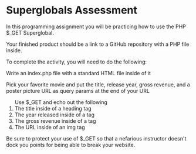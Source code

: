 # Superglobals Assessment

In this programming assignment you will be practicing how to use the PHP $_GET Superglobal.

Your finished product should be a link to a GitHub repository with a PHP file inside.

To complete the activity, you will need to do the following:

Write an index.php file with a standard HTML file inside of it

Pick your favorite movie and put the title, release year, gross revenue, and a poster picture URL as query params at the end of your URL

<ol>Use $_GET and echo out the following
  <li>The title inside of a heading tag</li>
  <li>The year released inside of a tag</li>
  <li>The gross revenue inside of a tag</li>
  <li>The URL inside of an img tag</li>
  </ol>

Be sure to protect your use of $_GET so that a nefarious instructor doesn't dock you points for being able to break your website.
